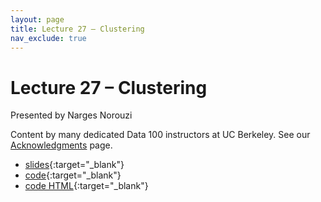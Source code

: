 ```yaml
---
layout: page
title: Lecture 27 – Clustering
nav_exclude: true
---
```


# Lecture 27 – Clustering

Presented by Narges Norouzi

Content by many dedicated Data 100 instructors at UC Berkeley. See our [Acknowledgments](../../acks) page.


- [slides](https://docs.google.com/presentation/d/1RdAabkViO9qiOHVeDx1TjBmMrG5BwyT59sm-X2W-9T4/edit?usp=sharing){:target="_blank"}
- [code](https://data100.datahub.berkeley.edu/hub/user-redirect/git-pull?repo=https%3A%2F%2Fgithub.com%2FDS-100%2Fsp23&branch=main&urlpath=lab%2Ftree%2Fsp23%2Flecture%2Flec27%2Flec27.ipynb){:target="_blank"}
- [code HTML](../../resources/assets/lectures/lec27/lec27.html){:target="_blank"}
